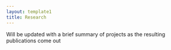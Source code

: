 ```yaml
---
layout: template1
title: Research
---
```


Will be updated with a brief summary of projects as the resulting publications come out